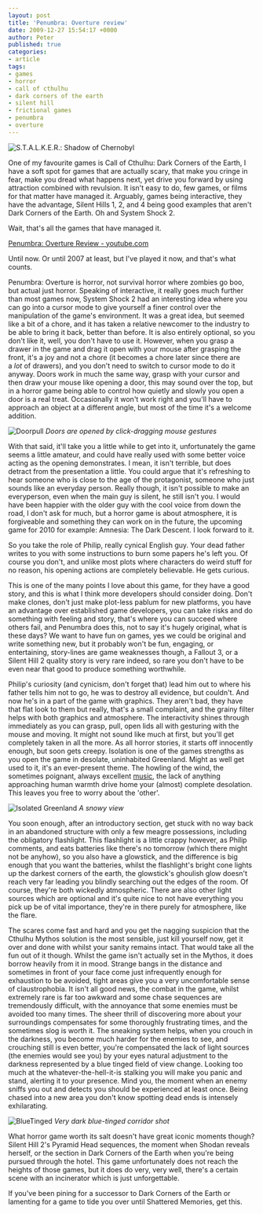 ```yaml
---
layout: post
title: 'Penumbra: Overture review'
date: 2009-12-27 15:54:17 +0000
author: Peter
published: true
categories:
- article
tags:
- games
- horror
- call of cthulhu
- dark corners of the earth
- silent hill
- frictional games
- penumbra
- overture
---
```

![S.T.A.L.K.E.R.: Shadow of Chernobyl]({{site.url}}/assets/images/penumbra_header.jpg)

One of my favourite games is Call of Cthulhu: Dark Corners of the Earth, I have a soft spot for games that are actually scary, that make you cringe in fear, make you dread what happens next, yet drive you forward by using attraction combined with revulsion. It isn't easy to do, few games, or films for that matter have managed it. Arguably, games being interactive, they have the advantage, Silent Hills 1, 2, and 4 being good examples that aren't Dark Corners of the Earth. Oh and System Shock 2.

Wait, that's all the games that have managed it.

[Penumbra: Overture Review - youtube.com](https://www.youtube.com/watch?v=SEk8RjgaDQk)

Until now. Or until 2007 at least, but I've played it now, and that's what counts.

Penumbra: Overture is horror, not survival horror where zombies go boo, but actual just horror. Speaking of interactive, it really goes much further than most games now, System Shock 2 had an interesting idea where you can go into a cursor mode to give yourself a finer control over the manipulation of the game's environment. It was a great idea, but seemed like a bit of a chore, and it has taken a relative newcomer to the industry to be able to bring it back, better than before. It is also entirely optional, so you don't like it, well, you don't have to use it. However, when you grasp a drawer in the game and drag it open with your mouse after grasping the front, it's a joy and not a chore (it becomes a chore later since there are a *lot* of drawers), and you don't need to switch to cursor mode to do it anyway. Doors work in much the same way, grasp with your cursor and then draw your mouse like opening a door, this may sound over the top, but in a horror game being able to control how quietly and slowly you open a door is a real treat. Occasionally it won't work right and you'll have to approach an object at a different angle, but most of the time it's a welcome addition.

![Doorpull]({{site.url}}/assets/images/penumbra_Doorpull.jpg "A door being opened into a room")
*Doors are opened by click-dragging mouse gestures*

With that said, it'll take you a little while to get into it, unfortunately the game seems a little amateur, and could have really used with some better voice acting as the opening demonstrates. I mean, it isn't terrible, but does detract from the presentation a little. You could argue that it's refreshing to hear someone who is close to the age of the protagonist, someone who just sounds like an everyday person. Really though, it isn't possible to make an everyperson, even when the main guy is silent, he still isn't you. I would have been happier with the older guy with the cool voice from down the road, I don't ask for much, but a horror game is about atmosphere, it is forgiveable and something they can work on in the future, the upcoming game for 2010 for example: Amnesia: The Dark Descent. I look forward to it.

So you take the role of Philip, really cynical English guy. Your dead father writes to you with some instructions to burn some papers he's left you. Of course you don't, and unlike most plots where characters do weird stuff for no reason, his opening actions are completely believable. He gets curious.

This is one of the many points I love about this game, for they have a good story, and this is what I think more developers should consider doing. Don't make clones, don't just make plot-less pablum for new platforms, you have an advantage over established game developers, you can take risks and do something with feeling and story, that's where you can succeed where others fail, and Penumbra does this, not to say it's hugely original, what is these days? We want to have fun on games, yes we could be original and write something new, but it probably won't be fun, engaging, or entertaining, story-lines are game weaknesses though, a Fallout 3, or a Silent Hill 2 quality story is very rare indeed, so rare you don't have to be even near that good to produce something worthwhile.

Philip's curiosity (and cynicism, don't forget that) lead him out to where his father tells him not to go, he was to destroy all evidence, but couldn't. And now he's in a part of the game with graphics. They aren't bad, they have that flat look to them but really, that's a small complaint, and the grainy filter helps with both graphics and atmosphere. The interactivity shines through immediately as you can grasp, pull, open lids all with gesturing with the mouse and moving. It might not sound like much at first, but you'll get completely taken in all the more. As all horror stories, it starts off innocently enough, but soon gets creepy. Isolation is one of the games strengths as you open the game in desolate, uninhabited Greenland. Might as well get used to it, it's an ever-present theme. The howling of the wind, the sometimes poignant, always excellent [music](https://mikkotarmia.bandcamp.com/album/penumbra-soundtrack), the lack of anything approaching human warmth drive home your (almost) complete desolation. This leaves you free to worry about the 'other'.


![Isolated Greenland]({{site.url}}/assets/images/penumbra_Isolation.jpg "A snowy view")
*A snowy view*

You soon enough, after an introductory section, get stuck with no way back in an abandoned structure with only a few meagre possessions, including the obligatory flashlight. This flashlight is a little crappy however, as Philip comments, and eats batteries like there's no tomorrow (which there might not be anyhow), so you also have a glowstick, and the difference is big enough that you want the batteries, whilst the flashlight's bright cone lights up the darkest corners of the earth, the glowstick's ghoulish glow doesn't reach very far leading you blindly searching out the edges of the room. Of course, they're both wickedly atmospheric. There are also other light sources which are optional and it's quite nice to not have everything you pick up be of vital importance, they're in there purely for atmosphere, like the flare.

The scares come fast and hard and you get the nagging suspicion that the Cthulhu Mythos solution is the most sensible, just kill yourself now, get it over and done with whilst your sanity remains intact. That would take all the fun out of it though. Whilst the game isn't actually set in the Mythos, it does borrow heavily from it in mood. Strange bangs in the distance and sometimes in front of your face come just infrequently enough for exhaustion to be avoided, tight areas give you a very uncomfortable sense of claustrophobia. It isn't all good news, the combat in the game, whilst extremely rare is far too awkward and some chase sequences are tremendously difficult, with the annoyance that some enemies must be avoided too many times. The sheer thrill of discovering more about your surroundings compensates for some thoroughly frustrating times, and the sometimes slog is worth it. The sneaking system helps, when you crouch in the darkness, you become much harder for the enemies to see, and crouching still is even better, you're compensated the lack of light sources (the enemies would see you) by your eyes natural adjustment to the darkness represented by a blue tinged field of view change. Looking too much at the whatever-the-hell-it-is stalking you will make you panic and stand, alerting it to your presence. Mind you, the moment when an enemy sniffs you out and detects you should be experienced at least once. Being chased into a new area you don't know spotting dead ends is intensely exhilarating.

![BlueTinged]({{site.url}}/assets/images/penumbra_BlueTinged.jpg "Very dark blue-tinged corridor shot")
*Very dark blue-tinged corridor shot*

What horror game worth its salt doesn't have great iconic moments though? Silent Hill 2's Pyramid Head sequences, the moment when Shodan reveals herself, or the section in Dark Corners of the Earth when you're being pursued through the hotel. This game unfortunately does not reach the heights of those games, but it does do very, very well, there's a certain scene with an incinerator which is just unforgettable.

If you've been pining for a successor to Dark Corners of the Earth or lamenting for a game to tide you over until Shattered Memories, get this.
